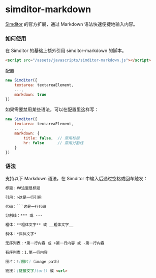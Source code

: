 simditor-markdown
=================

[Simditor](http://simditor.tower.im/) 的官方扩展，通过 Markdown 语法快速便捷地输入内容。

### 如何使用

在 Simditor 的基础上额外引用 simditor-markdown 的脚本。

```html
<script src="/assets/javascripts/simditor-markdown.js"></script>
```

配置

```javascript
new Simditor({
	textarea: textareaElement,
	...,
	markdown: true
})
```

如果需要禁用某些语法，可以在配置里这样写：

```javascript
new Simditor({
	textarea: textareaElement,
	...,
	markdown: {
		title: false,  // 禁用标题
		hr: false      // 禁用分割线
	}
})
```

### 语法

支持以下 Markdown 语法，在 Simditor 中输入后通过空格或回车触发：

```markdown
标题：##这里是标题

引用：>这是一行引用

代码：```这是一行代码

分割线：*** 或 ---

粗体：**粗体文字** 或 __粗体文字__

斜体：*斜体文字*

无序列表：*第一行内容 或 +第一行内容 或 -第一行内容

有序列表：1.第一行内容

图片：![图片]（image path）

链接：[链接文字](url) 或 <url>
```
